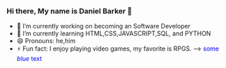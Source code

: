 ### Hi there, My name is Daniel Barker 👋
- 🔭 I’m currently working on becoming an Software Developer
- 🌱 I’m currently learning HTML,CSS,JAVASCRIPT,SQL, and PYTHON
- 😄 Pronouns: he,him
- ⚡ Fun fact: I enjoy playing video games, my favorite is RPGS.
-->
<span style="color:blue">some *blue* text</span>

